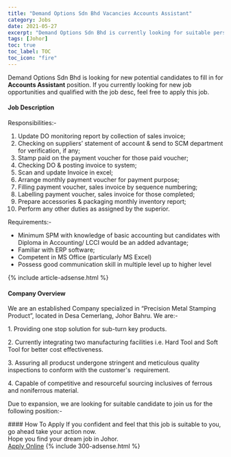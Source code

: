 ```yaml
---
title: "Demand Options Sdn Bhd Vacancies Accounts Assistant" 
category: Jobs 
date: 2021-05-27 
excerpt: "Demand Options Sdn Bhd is currently looking for suitable person to fill in the Accounts Assistant which based in Johor" 
tags: [Johor] 
toc: true 
toc_label: TOC 
toc_icon: "fire" 
--- 
```


<p>Demand Options Sdn Bhd is looking for new potential candidates to fill in for <b>Accounts Assistant</b> position. If you currently looking for new job opportunities and qualified with the job desc, feel free to apply this job.
</p><div><div><h4>Job Description</h4></div><div><div><span><div><p>Responsibilities:-</p><ol><li>Update DO monitoring report by collection of sales invoice;</li><li>Checking on suppliers&#8217; statement of account &amp; send to SCM department for verification, if any;</li><li>Stamp paid on the payment voucher for those paid voucher;</li><li>Checking DO &amp; posting invoice to system;</li><li>Scan and update Invoice in excel;</li><li>Arrange monthly payment voucher for payment purpose;</li><li>Filling payment voucher, sales invoice by sequence numbering;</li><li>Labelling payment voucher, sales invoice for those completed;</li><li>Prepare accessories &amp; packaging monthly inventory report;</li><li>Perform any other duties as assigned by the superior.</li></ol><p>Requirements:-</p><ul><li>Minimum SPM with knowledge of basic accounting but candidates with Diploma in Accounting/ LCCI would be an added advantage;</li><li>Familiar with ERP software;</li><li>Competent in MS Office (particularly MS Excel)</li><li>Possess good communication skill in multiple level up to higher level</li></ul></div></span></div></div></div> 
{% include article-adsense.html %} 
<div><div><h4>Company Overview</h4></div><div><div><span><div><p>We are an established Company specialized in &#8220;Precision Metal Stamping Product&#8221;, located in Desa Cemerlang, Johor Bahru. We are:-</p><p>1. Providing one stop solution for sub-turn key products.</p><p>2. Currently integrating two manufacturing facilities i.e. Hard Tool and Soft Tool for better cost effectiveness.</p><p>3. Assuring all producst undergone stringent and meticulous quality inspections to conform with the customer's&#160;&#160;requirement.</p><p>4. Capable of competitive and resourceful sourcing inclusives of ferrous and noniferrous material.</p><p>Due to expansion, we are looking for suitable candidate to join us for the following position:-</p></div></span></div></div></div> 
#### How To Apply 
If you confident and feel that this job is suitable to you, go ahead take your action now. <br/> 
Hope you find your dream job in Johor. <br/> 
<a href="https://www.jobstreet.com.my/en/job/accounts-assistant-4576745?jobId=jobstreet-my-job-4576745&" class="btn btn--info" target="_blank" rel="nofollow noopenner">Apply Online</a> 
{% include 300-adsense.html %} 